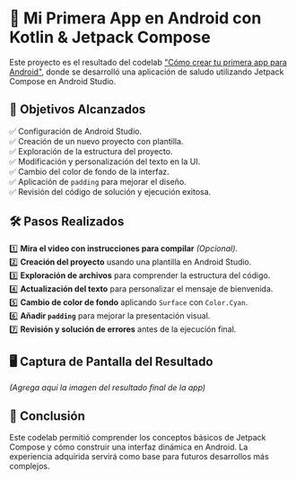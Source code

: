 # 🎉 Mi Primera App en Android con Kotlin & Jetpack Compose

Este proyecto es el resultado del codelab ["Cómo crear tu primera app para Android"](https://developer.android.com/codelabs/basic-android-kotlin-compose-first-app?hl=es-419), donde se desarrolló una aplicación de saludo utilizando Jetpack Compose en Android Studio.

## 📌 Objetivos Alcanzados
✅ Configuración de Android Studio.<br>
✅ Creación de un nuevo proyecto con plantilla.<br>
✅ Exploración de la estructura del proyecto.<br>
✅ Modificación y personalización del texto en la UI.<br>
✅ Cambio del color de fondo de la interfaz.<br>
✅ Aplicación de `padding` para mejorar el diseño.<br>
✅ Revisión del código de solución y ejecución exitosa.

## 🛠 Pasos Realizados
1️⃣ **Mira el video con instrucciones para compilar** *(Opcional)*.<br>
2️⃣ **Creación del proyecto** usando una plantilla en Android Studio.<br>
3️⃣ **Exploración de archivos** para comprender la estructura del código.<br>
4️⃣ **Actualización del texto** para personalizar el mensaje de bienvenida.<br>
5️⃣ **Cambio de color de fondo** aplicando `Surface` con `Color.Cyan`.<br>
6️⃣ **Añadir `padding`** para mejorar la presentación visual.<br>
7️⃣ **Revisión y solución de errores** antes de la ejecución final.<br>

## 🖥️ Captura de Pantalla del Resultado
*(Agrega aquí la imagen del resultado final de la app)*

## 🚀 Conclusión
Este codelab permitió comprender los conceptos básicos de Jetpack Compose y cómo construir una interfaz dinámica en Android. La experiencia adquirida servirá como base para futuros desarrollos más complejos.
